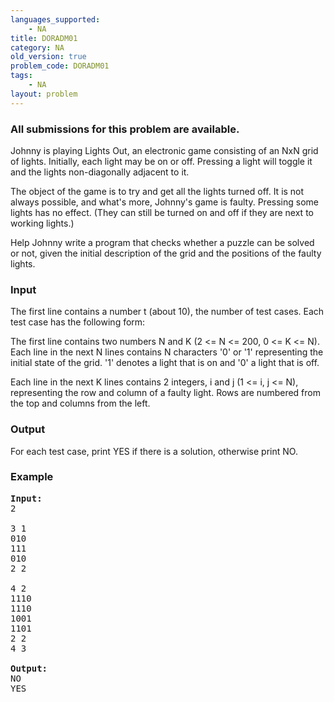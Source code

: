 ```yaml
---
languages_supported:
    - NA
title: DORADM01
category: NA
old_version: true
problem_code: DORADM01
tags:
    - NA
layout: problem
---
```

###  All submissions for this problem are available. 

Johnny is playing Lights Out, an electronic game consisting of an NxN grid of lights. Initially, each light may be on or off. Pressing a light will toggle it and the lights non-diagonally adjacent to it.

The object of the game is to try and get all the lights turned off. It is not always possible, and what's more, Johnny's game is faulty. Pressing some lights has no effect. (They can still be turned on and off if they are next to working lights.)

Help Johnny write a program that checks whether a puzzle can be solved or not, given the initial description of the grid and the positions of the faulty lights.

### Input

The first line contains a number t (about 10), the number of test cases. Each test case has the following form:

The first line contains two numbers N and K (2 &lt;= N &lt;= 200, 0 &lt;= K &lt;= N). Each line in the next N lines contains N characters '0' or '1' representing the initial state of the grid. '1' denotes a light that is on and '0' a light that is off.

Each line in the next K lines contains 2 integers, i and j (1 &lt;= i, j &lt;= N), representing the row and column of a faulty light. Rows are numbered from the top and columns from the left.

### Output

For each test case, print YES if there is a solution, otherwise print NO.

### Example

<pre>
<b>Input:</b>
2

3 1
010
111
010
2 2

4 2
1110
1110
1001
1101
2 2
4 3

<b>Output:</b>
NO
YES
</pre>